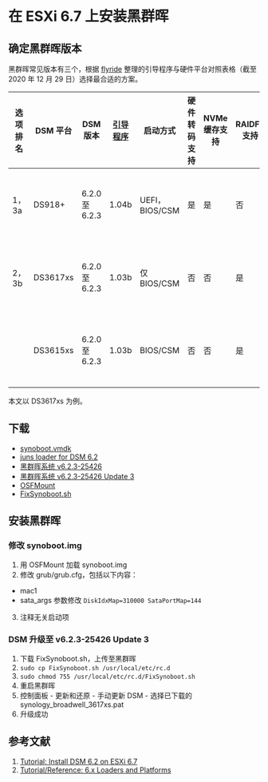 # 在 ESXi 6.7 上安装黑群晖
## 确定黑群晖版本
黑群晖常见版本有三个，根据 [flyride](<https://xpenology.com/forum/profile/39776-flyride/>) 整理的引导程序与硬件平台对照表格（截至 2020 年 12 月 29 日）选择最合适的方案。

| 选项排名 | DSM 平台 | DSM 版本 | [引导程序](<https://xpenology.com/forum/topic/12952-dsm-62-loader/>) | 启动方式 | 硬件转码支持 | NVMe 缓存支持 | RAIDF1 支持 | **支持的 CPU** | 备注 |
| ------ | -------- | ------- | ------- | ------- | ---------- | ----------- | ----------- | ------------- | --- |
| 1，3a | DS918+ | 6.2.0 至 6.2.3 | 1.04b | UEFI，BIOS/CSM | 是 | 是 | 否 | [Haswell](<https://www.intel.cn/content/www/cn/zh/ark/products/codename/42174/haswell.html>)及后续 | 推荐 6.2.0 和 6.2.3，不推荐将 6.2.1/6.2.2 用于全新安装 |
| 2，3b | DS3617xs | 6.2.0 至 6.2.3 | 1.03b | 仅 BIOS/CSM | 否 | 否 | 是 | 任何 x86-64 | 推荐 6.2.0 和 6.2.3，不推荐将 6.2.1/6.2.2 用于全新安装 |
| | DS3615xs | 6.2.0 至 6.2.3 | 1.03b | BIOS/CSM | 否 | 否 | 是 | 任何 x86-64 | 推荐 6.2.0 和 6.2.3，不推荐将 6.2.1/6.2.2 用于全新安装 |

本文以 DS3617xs 为例。

## 下载
- [synoboot.vmdk](<./Files/synoboot_3615.zip>)
- [juns loader for DSM 6.2](<./Files/DS3615xs 6.0.2 Jun's Mod V1.01.zip>)
- [黑群晖系统 v6.2.3-25426](<https://global.download.synology.com/download/DSM/release/6.2.3/25426/DSM_DS3617xs_25426.pat>)
- [黑群晖系统 v6.2.3-25426 Update 3](<https://global.download.synology.com/download/DSM/criticalupdate/update_pack/25426-3/synology_broadwell_3617xs.pat>)
- [OSFMount](<https://www.osforensics.com/tools/mount-disk-images.html>)
- [FixSynoboot.sh](<https://xpenology.com/forum/topic/28183-running-623-on-esxi-synoboot-is-broken-fix-available/>)

## 安装黑群晖
### 修改 synoboot.img
1. 用 OSFMount 加载 synoboot.img
2. 修改 grub/grub.cfg，包括以下内容：
  - mac1
  - sata_args 参数修改 `DiskIdxMap=310000 SataPortMap=144`
3. 注释无关启动项

### DSM 升级至 v6.2.3-25426 Update 3
1. 下载 FixSynoboot.sh，上传至黑群晖
2. `sudo cp FixSynoboot.sh /usr/local/etc/rc.d`
3. `sudo chmod 755 /usr/local/etc/rc.d/FixSynoboot.sh`
4. 重启黑群晖
5. 控制面板 - 更新和还原 - 手动更新 DSM - 选择已下载的 synology_broadwell_3617xs.pat
6. 升级成功

## 参考文献
1. [Tutorial: Install DSM 6.2 on ESXi 6.7](<https://xpenology.com/forum/topic/13061-tutorial-install-dsm-62-on-esxi-67/>)
2. [Tutorial/Reference: 6.x Loaders and Platforms](<https://xpenology.com/forum/topic/13333-tutorialreference-6x-loaders-and-platforms/>)
